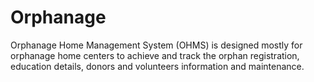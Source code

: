 # Orphanage
Orphanage Home Management System (OHMS) is designed mostly for orphanage home centers to achieve and track the orphan registration, education details, donors and volunteers information and maintenance.
